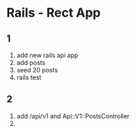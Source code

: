 # Rails - Rect App

## 1
   1. add new rails api app
   2. add posts
   3. seed 20 posts
   4. rails test

## 2
   1. add /api/v1 and Api::V1::PostsController
   2. 
